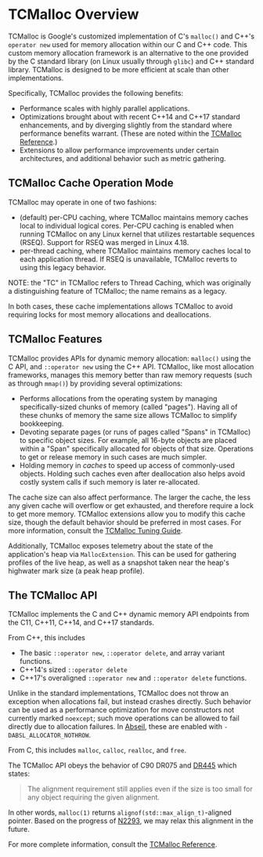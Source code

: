 # TCMalloc Overview

TCMalloc is Google's customized implementation of C's `malloc()` and C++'s
`operator new` used for memory allocation within our C and C++ code. This custom
memory allocation framework is an alternative to the one provided by the C
standard library (on Linux usually through `glibc`) and C++ standard library.
TCMalloc is designed to be more efficient at scale than other implementations.

Specifically, TCMalloc provides the following benefits:

*   Performance scales with highly parallel applications.
*   Optimizations brought about with recent C++14 and C++17 standard
    enhancements, and by diverging slightly from the standard where performance
    benefits warrant. (These are noted within the
    [TCMalloc Reference](reference.md).)
*   Extensions to allow performance improvements under certain architectures,
    and additional behavior such as metric gathering.

## TCMalloc Cache Operation Mode

TCMalloc may operate in one of two fashions:

*   (default) per-CPU caching, where TCMalloc maintains memory caches local to
    individual logical cores. Per-CPU caching is enabled when running TCMalloc
    on any Linux kernel that utilizes restartable sequences (RSEQ). Support for
    RSEQ was merged in Linux 4.18.
*   per-thread caching, where TCMalloc maintains memory caches local to each
    application thread. If RSEQ is unavailable, TCMalloc reverts to using this
    legacy behavior.

NOTE: the "TC" in TCMalloc refers to Thread Caching, which was originally a
distinguishing feature of TCMalloc; the name remains as a legacy.

In both cases, these cache implementations allows TCMalloc to avoid requiring
locks for most memory allocations and deallocations.

## TCMalloc Features

TCMalloc provides APIs for dynamic memory allocation: `malloc()` using the C
API, and `::operator new` using the C++ API. TCMalloc, like most allocation
frameworks, manages this memory better than raw memory requests (such as through
`mmap()`) by providing several optimizations:

*   Performs allocations from the operating system by managing
    specifically-sized chunks of memory (called "pages"). Having all of these
    chunks of memory the same size allows TCMalloc to simplify bookkeeping.
*   Devoting separate pages (or runs of pages called "Spans" in TCMalloc) to
    specific object sizes. For example, all 16-byte objects are placed within a
    "Span" specifically allocated for objects of that size. Operations to get or
    release memory in such cases are much simpler.
*   Holding memory in *caches* to speed up access of commonly-used objects.
    Holding such caches even after deallocation also helps avoid costly system
    calls if such memory is later re-allocated.

The cache size can also affect performance. The larger the cache, the less any
given cache will overflow or get exhausted, and therefore require a lock to get
more memory. TCMalloc extensions allow you to modify this cache size, though the
default behavior should be preferred in most cases. For more information,
consult the [TCMalloc Tuning Guide](tuning.md).

Additionally, TCMalloc exposes telemetry about the state of the application's
heap via `MallocExtension`. This can be used for gathering profiles of the live
heap, as well as a snapshot taken near the heap's highwater mark size (a peak
heap profile).

## The TCMalloc API

TCMalloc implements the C and C++ dynamic memory API endpoints from the C11,
C++11, C++14, and C++17 standards.

From C++, this includes

*   The basic `::operator new`, `::operator delete`, and array variant
    functions.
*   C++14's sized `::operator delete`
*   C++17's overaligned `::operator new` and `::operator delete` functions.

Unlike in the standard implementations, TCMalloc does not throw an exception
when allocations fail, but instead crashes directly. Such behavior can be used
as a performance optimization for move constructors not currently marked
`noexcept`; such move operations can be allowed to fail directly due to
allocation failures. In [Abseil](https://abseil.io/docs/cpp/guides/base), these
are enabled with `-DABSL_ALLOCATOR_NOTHROW`.

From C, this includes `malloc`, `calloc`, `realloc`, and `free`.

The TCMalloc API obeys the behavior of C90 DR075 and
[DR445](http://www.open-std.org/jtc1/sc22/wg14/www/docs/summary.htm#dr_445)
which states:

> The alignment requirement still applies even if the size is too small for any
> object requiring the given alignment.

In other words, `malloc(1)` returns `alignof(std::max_align_t)`-aligned pointer.
Based on the progress of
[N2293](http://www.open-std.org/jtc1/sc22/wg14/www/docs/n2293.htm), we may relax
this alignment in the future.

For more complete information, consult the [TCMalloc Reference](reference.md).
